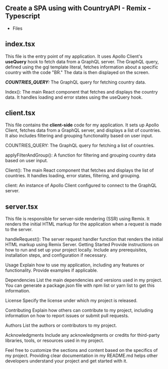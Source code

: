 ## Create a SPA using with CountryAPI - Remix - Typescript

- Files

## index.tsx

This file is the entry point of my application. It uses Apollo Client's **useQuery** hook to fetch data from a GraphQL server. The GraphQL query, defined using the gql template literal, fetches information about a specific country with the code "BR." The data is then displayed on the screen.

**_COUNTRIES_QUERY:_** The GraphQL query for fetching country data.

Index(): The main React component that fetches and displays the country data. It handles loading and error states using the useQuery hook.

## client.tsx

This file contains the **client-side** code for my application. It sets up Apollo Client, fetches data from a GraphQL server, and displays a list of countries. It also includes filtering and grouping functionality based on user input.

COUNTRIES_QUERY: The GraphQL query for fetching a list of countries.

applyFilterAndGroup(): A function for filtering and grouping country data based on user input.

Client(): The main React component that fetches and displays the list of countries. It handles loading, error states, filtering, and grouping.

client: An instance of Apollo Client configured to connect to the GraphQL server.

## server.tsx

This file is responsible for server-side rendering (SSR) using Remix. It renders the initial HTML markup for the application when a request is made to the server.

handleRequest(): The server request handler function that renders the initial HTML markup using Remix Server.
Getting Started
Provide instructions on how to run and set up your project locally. Include any prerequisites, installation steps, and configuration if necessary.

Usage
Explain how to use my application, including any features or functionality. Provide examples if applicable.

Dependencies
List the main dependencies and versions used in my project. You can generate a package.json file with npm list or yarn list to get this information.

License
Specify the license under which my project is released.

Contributing
Explain how others can contribute to my project, including information on how to report issues or submit pull requests.

Authors
List the authors or contributors to my project.

Acknowledgments
Include any acknowledgments or credits for third-party libraries, tools, or resources used in my project.

Feel free to customize the sections and content based on the specifics of my project. Providing clear documentation in my README.md helps other developers understand your project and get started with it.
